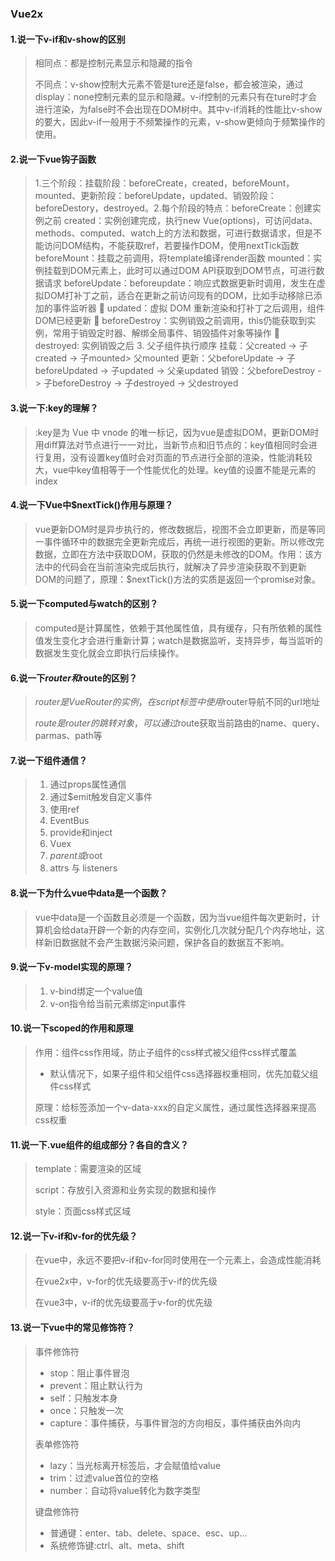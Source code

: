 ### Vue2x

#### 1.说一下v-if和v-show的区别

> 相同点：都是控制元素显示和隐藏的指令
>
> 不同点：v-show控制大元素不管是ture还是false，都会被渲染，通过display：none控制元素的显示和隐藏。v-if控制的元素只有在ture时才会进行渲染，为false时不会出现在DOM树中。其中v-if消耗的性能比v-show的要大，因此v-if一般用于不频繁操作的元素，v-show更倾向于频繁操作的使用。

#### 2.说一下vue钩子函数

> 1.三个阶段：挂载阶段：beforeCreate，created，beforeMount，mounted、更新阶段：beforeUpdate，updated、销毁阶段：beforeDestory，destroyed。2.每个阶段的特点：beforeCreate：创建实例之前 created：实例创建完成，执行new Vue(options)，可访问data、methods、computed、watch上的方法和数据，可进行数据请求，但是不能访问DOM结构，不能获取ref，若要操作DOM，使用nextTick函数 beforeMount：挂载之前调用，将template编译render函数 mounted：实例挂载到DOM元素上，此时可以通过DOM API获取到DOM节点，可进行数据请求 beforeUpdate：beforeupdate：响应式数据更新时调用，发生在虚拟DOM打补丁之前，适合在更新之前访问现有的DOM，比如手动移除已添加的事件监听器 🤔 updated：虚拟 DOM 重新渲染和打补丁之后调用，组件DOM已经更新 🤔 beforeDestroy：实例销毁之前调用，this仍能获取到实例，常用于销毁定时器、解绑全局事件、销毁插件对象等操作 🤔 destroyed: 实例销毁之后 3. 父子组件执行顺序 挂载：父created -> 子created -> 子mounted> 父mounted 更新：父beforeUpdate -> 子beforeUpdated -> 子updated -> 父亲updated 销毁：父beforeDestroy -> 子beforeDestroy -> 子destroyed -> 父destroyed

#### 3.说一下:key的理解？

> :key是为 Vue 中 vnode 的唯一标记，因为vue是虚拟DOM，更新DOM时用diff算法对节点进行一一对比，当新节点和旧节点的：key值相同时会进行复用，没有设置key值时会对页面的节点进行全部的渲染，性能消耗较大，vue中key值相等于一个性能优化的处理。key值的设置不能是元素的index

#### 4.说一下Vue中$nextTick()作用与原理？

> vue更新DOM时是异步执行的，修改数据后，视图不会立即更新，而是等同一事件循环中的数据完全更新完成后，再统一进行视图的更新。所以修改完数据，立即在方法中获取DOM，获取的仍然是未修改的DOM。作用：该方法中的代码会在当前渲染完成后执行，就解决了异步渲染获取不到更新DOM的问题了，原理：$nextTick()方法的实质是返回一个promise对象。

#### 5.说一下computed与watch的区别？

> computed是计算属性，依赖于其他属性值，具有缓存，只有所依赖的属性值发生变化才会进行重新计算；watch是数据监听，支持异步，每当监听的数据发生变化就会立即执行后续操作。

#### 6.说一下$router和$route的区别？

> $router是VueRouter的实例，在script标签中使用$router导航不同的url地址
>
> $route是router的跳转对象，可以通过$route获取当前路由的name、query、parmas、path等

#### 7.说一下组件通信？

> 1. 通过props属性通信
> 2. 通过$emit触发自定义事件
> 3. 使用ref
> 4. EventBus
> 5. provide和inject
> 6. Vuex
> 7. $parent 或$root 
> 8. attrs 与 listeners

#### 8.说一下为什么vue中data是一个函数？

> vue中data是一个函数且必须是一个函数，因为当vue组件每次更新时，计算机会给data开辟一个新的内存空间，实例化几次就分配几个内存地址，这样新旧数据就不会产生数据污染问题，保护各自的数据互不影响。

#### 9.说一下v-model实现的原理？

> 1. v-bind绑定一个value值
> 2. v-on指令给当前元素绑定input事件

#### 10.说一下scoped的作用和原理

> 作用：组件css作用域，防止子组件的css样式被父组件css样式覆盖
>
> - 默认情况下，如果子组件和父组件css选择器权重相同，优先加载父组件css样式
>
> 原理：给标签添加一个v-data-xxx的自定义属性，通过属性选择器来提高css权重

#### 11.说一下.vue组件的组成部分？各自的含义？

> template：需要渲染的区域
>
> script：存放引入资源和业务实现的数据和操作
>
> style：页面css样式区域

#### 12.说一下v-if和v-for的优先级？

> 在vue中，永远不要把v-if和v-for同时使用在一个元素上，会造成性能消耗
>
> 在vue2x中，v-for的优先级要高于v-if的优先级
>
> 在vue3中，v-if的优先级要高于v-for的优先级

#### 13.说一下vue中的常见修饰符？

> 事件修饰符
>
> - stop：阻止事件冒泡
> - prevent：阻止默认行为
> - self：只触发本身
> - once：只触发一次
> - capture：事件捕获，与事件冒泡的方向相反，事件捕获由外向内
>
> 表单修饰符
>
> - lazy：当光标离开标签后，才会赋值给value
> - trim：过滤value首位的空格
> - number：自动将value转化为数字类型
>
> 键盘修饰符
>
> - 普通键：enter、tab、delete、space、esc、up...
> - 系统修饰键:ctrl、alt、meta、shift
